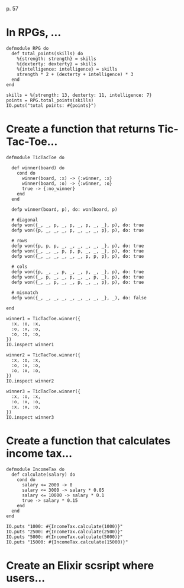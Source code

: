 p. 57

# In RPGs, ...

    defmodule RPG do
      def total_points(skills) do
        %{strength: strength} = skills
        %{dexterty: dexterty} = skills
        %{intelligence: intelligence} = skills
        strength * 2 + (dexterty + intelligence) * 3
      end
    end

    skills = %{strength: 13, dexterty: 11, intelligence: 7}
    points = RPG.total_points(skills)
    IO.puts("total points: #{points}")

# Create a function that returns Tic-Tac-Toe...

    defmodule TicTacToe do

      def winner(board) do
        cond do
          winner(board, :x) -> {:winner, :x}
          winner(board, :o) -> {:winner, :o}
          true -> {:no_winner}
        end
      end

      defp winner(board, p), do: won(board, p)

      # diagonal
      defp won({_, _, p, _, p, _, p, _, _}, p), do: true
      defp won({p, _, _, _, p, _, _, _, p}, p), do: true

      # rows
      defp won({p, p, p, _, _, _, _, _, _}, p), do: true
      defp won({_, _, _, p, p, p, _, _, _}, p), do: true
      defp won({_, _, _, _, _, _, p, p, p}, p), do: true

      # cols
      defp won({p, _, _, p, _, _, p, _, _}, p), do: true
      defp won({_, p, _, _, p, _, _, p, _}, p), do: true
      defp won({_, _, p, _, _, p, _, _, p}, p), do: true

      # mismatch
      defp won({_, _, _, _, _, _, _, _, _}, _), do: false

    end

    winner1 = TicTacToe.winner({
      :x, :o, :x,
      :o, :x, :o,
      :o, :o, :o,
    })
    IO.inspect winner1

    winner2 = TicTacToe.winner({
      :x, :o, :x,
      :o, :x, :o,
      :o, :x, :o,
    })
    IO.inspect winner2

    winner3 = TicTacToe.winner({
      :x, :o, :x,
      :o, :x, :o,
      :x, :x, :o,
    })
    IO.inspect winner3

# Create a function that calculates income tax...

    defmodule IncomeTax do
      def calculate(salary) do
        cond do
          salary <= 2000 -> 0
          salary <= 3000 -> salary * 0.05
          salary <= 10000 -> salary * 0.1
          true -> salary * 0.15
        end
      end
    end

    IO.puts "1000: #{IncomeTax.calculate(1000)}"
    IO.puts "2500: #{IncomeTax.calculate(2500)}"
    IO.puts "5000: #{IncomeTax.calculate(5000)}"
    IO.puts "15000: #{IncomeTax.calculate(15000)}"

# Create an Elixir scsript where users...
